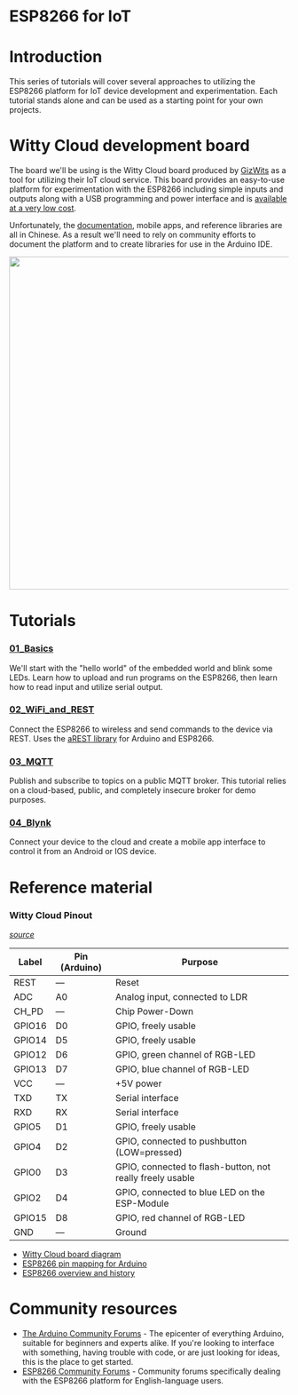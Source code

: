 # ESP8266 for IoT
# Introduction
This series of tutorials will cover several approaches to utilizing the ESP8266 platform for IoT device development and experimentation.  Each tutorial stands alone and can be used as a starting point for your own projects.

# Witty Cloud development board
The board we'll be using is the Witty Cloud board produced by [GizWits](http://www.gizwits.com/) as a tool for utilizing their IoT cloud service.  This board provides an easy-to-use platform for experimentation with the ESP8266 including simple inputs and outputs along with a USB programming and power interface and is [available at a very low cost](http://www.aliexpress.com/item/ESP8266-serial-WIFI-Witty-cloud-Development-Board-ESP-12F-module-MINI-nodemcu/32566502491.html).

Unfortunately, the [documentation](http://site.gizwits.com/zh-cn/developer/), mobile apps, and reference libraries are all in Chinese.  As a result we'll need to rely on community efforts to document the platform and to create libraries for use in the Arduino IDE.

<img src="https://github.com/aderusha/IoTWM-ESP8266/blob/master/Images/WittyCloudBoard.jpg" width="600">

# Tutorials
### [01_Basics](../01_Basics)
We'll start with the "hello world" of the embedded world and blink some LEDs.  Learn how to upload and run programs on the ESP8266, then learn how to read input and utilize serial output.

### [02_WiFi_and_REST](../02_WiFi_and_REST)
Connect the ESP8266 to wireless and send commands to the device via REST.  Uses the [aREST library](https://github.com/marcoschwartz/aREST) for Arduino and ESP8266.

### [03_MQTT](../03_MQTT)
Publish and subscribe to topics on a public MQTT broker.  This tutorial relies on a cloud-based, public, and completely insecure broker for demo purposes.

### [04_Blynk](../04_Blynk)
Connect your device to the cloud and create a mobile app interface to control it from an Android or IOS device.

# Reference material
### Witty Cloud Pinout
*[source](http://www.schatenseite.de/en/2016/04/22/esp8266-witty-cloud-module/)*

| Label | Pin (Arduino) | Purpose |
| --- | --- | --- |
| REST | — | Reset |
| ADC | A0 | Analog input, connected to LDR |
| CH_PD | — | Chip Power-Down |
| GPIO16 | D0 | GPIO, freely usable |
| GPIO14 | D5 | GPIO, freely usable |
| GPIO12 | D6 | GPIO, green channel of RGB-LED |
| GPIO13 | D7 | GPIO, blue channel of RGB-LED |
| VCC | — | +5V power |
| TXD | TX | Serial interface |
| RXD | RX | Serial interface |
| GPIO5 | D1 | GPIO, freely usable |
| GPIO4 | D2 | GPIO, connected to pushbutton (LOW=pressed) |
| GPIO0 | D3 | GPIO, connected to flash-button, not really freely usable |
| GPIO2 | D4 | GPIO, connected to blue LED on the ESP-Module |
| GPIO15 | D8 | GPIO, red channel of RGB-LED |
| GND | — | Ground |


* [Witty Cloud board diagram](https://github.com/aderusha/IoTWM-ESP8266/blob/master/Images/WittyCloudBoard.jpg)
* [ESP8266 pin mapping for Arduino](https://github.com/esp8266/Arduino/blob/master/variants/nodemcu/pins_arduino.h#L31-47)
* [ESP8266 overview and history](https://en.wikipedia.org/wiki/ESP8266)

# Community resources
* [The Arduino Community Forums](https://forum.arduino.cc/) - The epicenter of everything Arduino, suitable for beginners and experts alike.  If you're looking to interface with something, having trouble with code, or are just looking for ideas, this is the place to get started.
* [ESP8266 Community Forums](http://www.esp8266.com/) - Community forums specifically dealing with the ESP8266 platform for English-language users.
